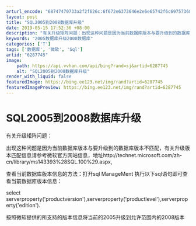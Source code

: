 ```yaml
---
arturl_encode: "68747470733a2f2f626c:6f672e6373646e2e6e65742f6c69757368656e677069616f78:752f61727469636c652f64657461696c732f36323837373435"
layout: post
title: "SQL2005到2008数据库升级"
date: 2019-05-15 17:52:36 +08:00
description: "有关升级矩阵问题：出现这种问题是因为当前数据库版本与要升级到的数据库版本不匹配，有关升级版本匹配信息"
keywords: "2005数据库升级2008数据库"
categories: ['T']
tags: ['数据库', '微软', 'Sql']
artid: "6287745"
image:
    path: https://api.vvhan.com/api/bing?rand=sj&artid=6287745
    alt: "SQL2005到2008数据库升级"
render_with_liquid: false
featuredImage: https://bing.ee123.net/img/rand?artid=6287745
featuredImagePreview: https://bing.ee123.net/img/rand?artid=6287745
---
```


# SQL2005到2008数据库升级

有关升级矩阵问题：

出现这种问题是因为当前数据库版本与要升级到的数据库版本不匹配，有关升级版本匹配信息请参考微软官方网站信息，地址http://technet.microsoft.com/zh-cn/library/ms143393%28SQL.100%29.aspx,

查看当前数据库版本信息的方法：打开sql ManageMent 执行以下sql语句即可查看当前数据库版本信息：

select serverproperty('productversion'),serverproperty('productlevel'),serverproperty('edition').

按照微软提供的所支持的版本信息将当前的2005升级到允许范围内的2008版本
